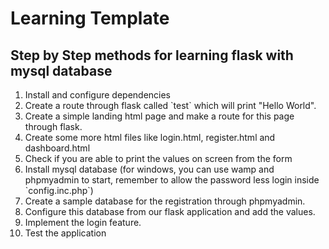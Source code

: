 # Learning Template

## Step by Step methods for learning flask with mysql database

<ol>
    <li>Install and configure dependencies</li>
    <li>Create a route through flask called `test` which will print "Hello World".</li>
    <li>Create a simple landing html page and make a route for this page through flask.</li>
    <li>Create some more html files like login.html, register.html and dashboard.html</li>
    <li>Check if you are able to print the values on screen from the form</li>
    <li>Install mysql database (for windows, you can use wamp and phpmyadmin to start, remember to allow the password less login inside `config.inc.php`)</li>
    <li>Create a sample database for the registration through phpmyadmin.</li>
    <li>Configure this database from our flask application and add the values.</li>
    <li>Implement the login feature.</li>
    <li>Test the application</li>
</ol>
